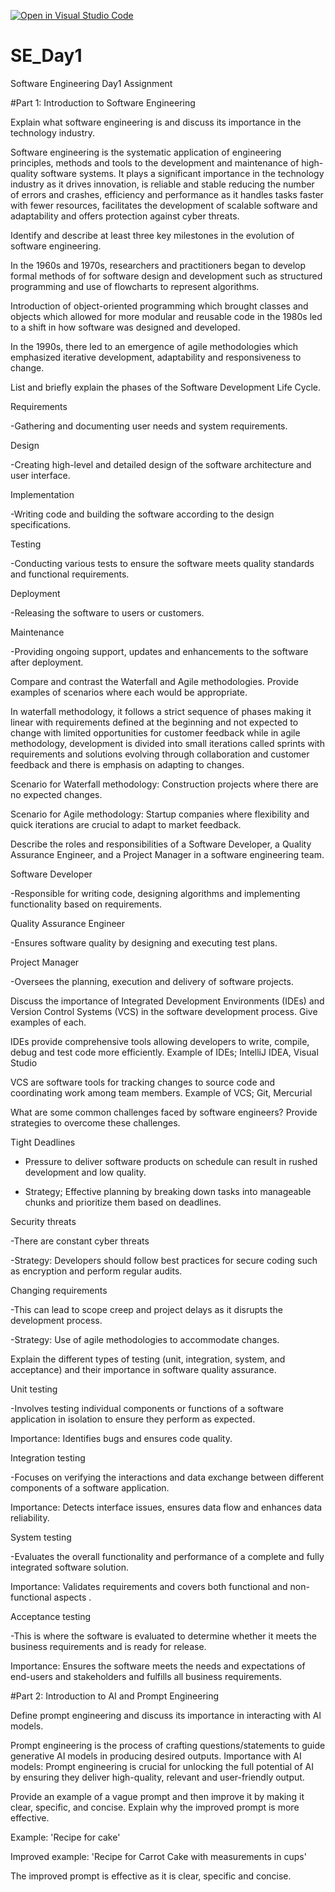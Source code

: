 [![Open in Visual Studio Code](https://classroom.github.com/assets/open-in-vscode-2e0aaae1b6195c2367325f4f02e2d04e9abb55f0b24a779b69b11b9e10269abc.svg)](https://classroom.github.com/online_ide?assignment_repo_id=15554454&assignment_repo_type=AssignmentRepo)
# SE_Day1
Software Engineering Day1 Assignment

#Part 1: Introduction to Software Engineering

Explain what software engineering is and discuss its importance in the technology industry.

Software engineering is the systematic application of engineering principles, methods and tools to the development and maintenance of high-quality software systems.
It plays a significant importance in the technology industry as it drives innovation, is reliable and stable reducing the number of errors and crashes, efficiency and performance as it handles tasks faster with fewer resources, facilitates the development of scalable software and adaptability and offers protection against cyber threats.

Identify and describe at least three key milestones in the evolution of software engineering.

In the 1960s and 1970s, researchers and practitioners began to develop formal methods of for software design and development such as structured programming and use of flowcharts to represent algorithms.

Introduction of object-oriented programming which brought classes and objects which allowed for more modular and reusable code in the 1980s led to a shift in how software was designed and developed.

In the 1990s, there led to an emergence of agile methodologies which emphasized iterative development, adaptability and responsiveness to change.

List and briefly explain the phases of the Software Development Life Cycle.

Requirements

-Gathering and documenting user needs and system requirements.

Design

-Creating high-level and detailed design of the software architecture and user interface.

Implementation

-Writing code and building the software according to the design specifications.

Testing 

-Conducting various tests to ensure the software meets quality standards and functional requirements.

Deployment

-Releasing the software to users or customers.

Maintenance

-Providing ongoing support, updates and enhancements to the software after deployment.

Compare and contrast the Waterfall and Agile methodologies. Provide examples of scenarios where each would be appropriate.

In waterfall methodology, it follows a strict sequence of phases making it linear with requirements defined at the beginning and not expected to change with limited opportunities for customer feedback while in agile methodology, development is divided into small iterations called sprints with requirements and solutions evolving through collaboration and customer feedback and there is emphasis on adapting to changes.

Scenario for Waterfall methodology: Construction projects where there are no expected changes.

Scenario for Agile methodology: Startup companies where flexibility and quick iterations are crucial to adapt to market feedback.

Describe the roles and responsibilities of a Software Developer, a Quality Assurance Engineer, and a Project Manager in a software engineering team.

Software Developer

-Responsible for writing code, designing algorithms and implementing functionality based on requirements.

Quality Assurance Engineer

-Ensures software quality by designing and executing test plans.

Project Manager

-Oversees the planning, execution and delivery of software projects.

Discuss the importance of Integrated Development Environments (IDEs) and Version Control Systems (VCS) in the software development process. Give examples of each.

IDEs provide comprehensive tools allowing developers to write, compile, debug and test code more efficiently.
Example of IDEs; IntelliJ IDEA, Visual Studio

VCS are software tools for tracking changes to source code and coordinating work among team members.
Example of VCS; Git, Mercurial

What are some common challenges faced by software engineers? Provide strategies to overcome these challenges.

Tight Deadlines

- Pressure to deliver software products on schedule can result in rushed development and low quality.
  
- Strategy; Effective planning by breaking down tasks into manageable chunks and prioritize them based on deadlines.
  
Security threats

-There are constant cyber threats

-Strategy: Developers should follow best practices for secure coding such as encryption and perform regular audits.

Changing requirements

-This can lead to scope creep and project delays as it disrupts the development process.

-Strategy: Use of agile methodologies to accommodate changes.

Explain the different types of testing (unit, integration, system, and acceptance) and their importance in software quality assurance.

Unit testing

-Involves testing individual components or functions of a software application in isolation to ensure they perform as expected.

Importance: Identifies bugs and ensures code quality.

Integration testing

-Focuses on verifying the interactions and data exchange between different components of a software application.

Importance: Detects interface issues, ensures data flow and enhances data reliability.

System testing

-Evaluates the overall functionality and performance of a complete and fully integrated software solution.

Importance: Validates requirements and covers both functional and non-functional aspects .

Acceptance testing

-This is where the software is evaluated to determine whether it meets the business requirements and is ready for release.

Importance: Ensures the software meets the needs and expectations of end-users and stakeholders and fulfills all business requirements.


#Part 2: Introduction to AI and Prompt Engineering


Define prompt engineering and discuss its importance in interacting with AI models.

Prompt engineering is the process of crafting questions/statements to guide generative AI models in producing desired outputs.
Importance with AI models: Prompt engineering is crucial for unlocking the full potential of AI by ensuring they deliver high-quality, relevant and user-friendly output.

Provide an example of a vague prompt and then improve it by making it clear, specific, and concise. Explain why the improved prompt is more effective.

Example: 'Recipe for cake'

Improved example: 'Recipe for Carrot Cake with measurements in cups'

The improved prompt is effective as it is clear, specific and concise.
